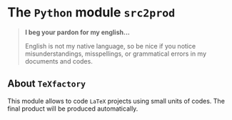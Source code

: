 The `Python` module `src2prod`
==============================


> **I beg your pardon for my english...**
>
> English is not my native language, so be nice if you notice misunderstandings, misspellings, or grammatical errors in my documents and codes.


About `TeXfactory`
------------------

This module allows to code `LaTeX` projects using small units of codes. The final product will be produced automatically.


<!-- :tutorial-START: -->
<!-- :tutorial-END: -->


<!-- :version-START: -->
<!-- :version-END: -->
